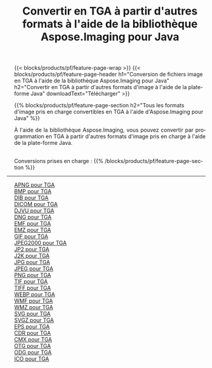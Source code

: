 ﻿---
title: Convertir en TGA à partir d'autres formats à l'aide de la bibliothèque Aspose.Imaging pour Java 
weight: 3920
url: /fr/java/conversion/to/tga 
lang: fr
langdirlevel: 2
locales: zh-hans,ja,it,ru,de,es,fr,nl,id,lt,pl,pt,vi,tr,ko,zh-hant,ar,hi,th,sv,cs,uk,he
description: En utilisant Aspose.Imaging, vous pouvez convertir en TGA à partir d'autres formats en utilisant Java
---

{{< blocks/products/pf/feature-page-wrap >}}
{{< blocks/products/pf/feature-page-header h1="Conversion de fichiers image en TGA à l'aide de la bibliothèque Aspose.Imaging pour Java" h2="Convertir en TGA à partir d'autres formats d'image à l'aide de la plate-forme Java" downloadText="Télécharger" >}}


{{% blocks/products/pf/feature-page-section  h2="Tous les formats d'image pris en charge convertibles en TGA à l'aide d'Aspose.Imaging pour Java" %}}
<p align=justify>À l'aide de la bibliothèque Aspose.Imaging, vous pouvez convertir par programmation en TGA à partir d'autres formats d'image pris en charge à l'aide de la plate-forme Java.</p>
<br/>
Conversions prises en charge :
{{% /blocks/products/pf/feature-page-section %}}
<div class="container-fluid productfamilypage bg-gray">
    <div class="convertypes bg-gray agp-content section">
        <div class="container">
		<hr style="margin-left:-20px;"/>
		<div class="row other-converters">
		    <div class='col-md-2 other-converter remove-lp remove-rp'><a href="/imaging/fr/java/conversion/apng-to-tga" >APNG pour TGA</a></div>
<div class='col-md-2 other-converter remove-lp remove-rp'><a href="/imaging/fr/java/conversion/bmp-to-tga" >BMP pour TGA</a></div>
<div class='col-md-2 other-converter remove-lp remove-rp'><a href="/imaging/fr/java/conversion/dib-to-tga" >DIB pour TGA</a></div>
<div class='col-md-2 other-converter remove-lp remove-rp'><a href="/imaging/fr/java/conversion/dicom-to-tga" >DICOM pour TGA</a></div>
<div class='col-md-2 other-converter remove-lp remove-rp'><a href="/imaging/fr/java/conversion/djvu-to-tga" >DJVU pour TGA</a></div>
<div class='col-md-2 other-converter remove-lp remove-rp'><a href="/imaging/fr/java/conversion/dng-to-tga" >DNG pour TGA</a></div>
<div class='col-md-2 other-converter remove-lp remove-rp'><a href="/imaging/fr/java/conversion/emf-to-tga" >EMF pour TGA</a></div>
<div class='col-md-2 other-converter remove-lp remove-rp'><a href="/imaging/fr/java/conversion/emz-to-tga" >EMZ pour TGA</a></div>
<div class='col-md-2 other-converter remove-lp remove-rp'><a href="/imaging/fr/java/conversion/gif-to-tga" >GIF pour TGA</a></div>
<div class='col-md-2 other-converter remove-lp remove-rp'><a href="/imaging/fr/java/conversion/jpeg2000-to-tga" >JPEG2000 pour TGA</a></div>
<div class='col-md-2 other-converter remove-lp remove-rp'><a href="/imaging/fr/java/conversion/jp2-to-tga" >JP2 pour TGA</a></div>
<div class='col-md-2 other-converter remove-lp remove-rp'><a href="/imaging/fr/java/conversion/j2k-to-tga" >J2K pour TGA</a></div>
<div class='col-md-2 other-converter remove-lp remove-rp'><a href="/imaging/fr/java/conversion/jpg-to-tga" >JPG pour TGA</a></div>
<div class='col-md-2 other-converter remove-lp remove-rp'><a href="/imaging/fr/java/conversion/jpeg-to-tga" >JPEG pour TGA</a></div>
<div class='col-md-2 other-converter remove-lp remove-rp'><a href="/imaging/fr/java/conversion/png-to-tga" >PNG pour TGA</a></div>
<div class='col-md-2 other-converter remove-lp remove-rp'><a href="/imaging/fr/java/conversion/tif-to-tga" >TIF pour TGA</a></div>
<div class='col-md-2 other-converter remove-lp remove-rp'><a href="/imaging/fr/java/conversion/tiff-to-tga" >TIFF pour TGA</a></div>
<div class='col-md-2 other-converter remove-lp remove-rp'><a href="/imaging/fr/java/conversion/webp-to-tga" >WEBP pour TGA</a></div>
<div class='col-md-2 other-converter remove-lp remove-rp'><a href="/imaging/fr/java/conversion/wmf-to-tga" >WMF pour TGA</a></div>
<div class='col-md-2 other-converter remove-lp remove-rp'><a href="/imaging/fr/java/conversion/wmz-to-tga" >WMZ pour TGA</a></div>
<div class='col-md-2 other-converter remove-lp remove-rp'><a href="/imaging/fr/java/conversion/svg-to-tga" >SVG pour TGA</a></div>
<div class='col-md-2 other-converter remove-lp remove-rp'><a href="/imaging/fr/java/conversion/svgz-to-tga" >SVGZ pour TGA</a></div>
<div class='col-md-2 other-converter remove-lp remove-rp'><a href="/imaging/fr/java/conversion/eps-to-tga" >EPS pour TGA</a></div>
<div class='col-md-2 other-converter remove-lp remove-rp'><a href="/imaging/fr/java/conversion/cdr-to-tga" >CDR pour TGA</a></div>
<div class='col-md-2 other-converter remove-lp remove-rp'><a href="/imaging/fr/java/conversion/cmx-to-tga" >CMX pour TGA</a></div>
<div class='col-md-2 other-converter remove-lp remove-rp'><a href="/imaging/fr/java/conversion/otg-to-tga" >OTG pour TGA</a></div>
<div class='col-md-2 other-converter remove-lp remove-rp'><a href="/imaging/fr/java/conversion/odg-to-tga" >ODG pour TGA</a></div>
<div class='col-md-2 other-converter remove-lp remove-rp'><a href="/imaging/fr/java/conversion/ico-to-tga" >ICO pour TGA</a></div>
                </div>
        </div>
    </div>
</div>
<br/>

